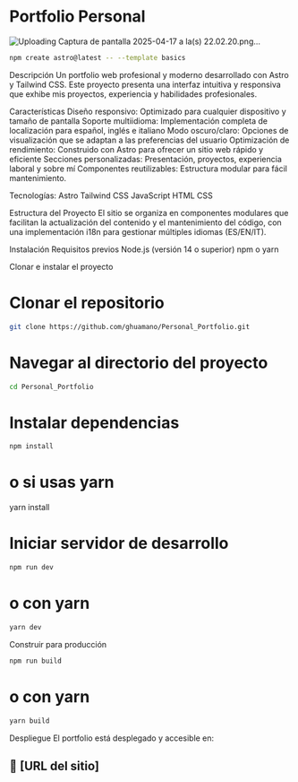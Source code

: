 # Portfolio Personal
![Uploading Captura de pantalla 2025-04-17 a la(s) 22.02.20.png…]()

```sh
npm create astro@latest -- --template basics
```

Descripción
Un portfolio web profesional y moderno desarrollado con Astro y Tailwind CSS. Este proyecto presenta una interfaz intuitiva y responsiva que exhibe mis proyectos, experiencia y habilidades profesionales.

Características
Diseño responsivo: Optimizado para cualquier dispositivo y tamaño de pantalla
Soporte multiidioma: Implementación completa de localización para español, inglés e italiano
Modo oscuro/claro: Opciones de visualización que se adaptan a las preferencias del usuario
Optimización de rendimiento: Construido con Astro para ofrecer un sitio web rápido y eficiente
Secciones personalizadas: Presentación, proyectos, experiencia laboral y sobre mí
Componentes reutilizables: Estructura modular para fácil mantenimiento.

Tecnologías: 
Astro
Tailwind CSS
JavaScript
HTML
CSS

Estructura del Proyecto
El sitio se organiza en componentes modulares que facilitan la actualización del contenido y el mantenimiento del código, con una implementación i18n para gestionar múltiples idiomas (ES/EN/IT).

Instalación
Requisitos previos
Node.js (versión 14 o superior)
npm o yarn


Clonar e instalar el proyecto
# Clonar el repositorio
```sh
git clone https://github.com/ghuamano/Personal_Portfolio.git
```

# Navegar al directorio del proyecto
```sh
cd Personal_Portfolio
```

# Instalar dependencias
```sh
npm install
```
# o si usas yarn
yarn install

# Iniciar servidor de desarrollo
```sh
npm run dev
```
# o con yarn
```sh
yarn dev
```

Construir para producción
```sh
npm run build
```
# o con yarn
```sh
yarn build
```

Despliegue
El portfolio está desplegado y accesible en:
## 👀 [URL del sitio]


